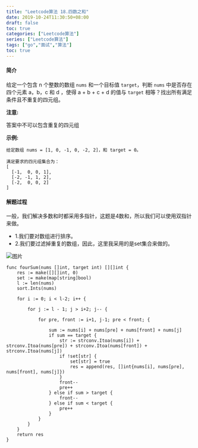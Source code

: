 ```yaml
---
title: "Leetcode算法 18.四数之和"
date: 2019-10-24T11:30:50+08:00
draft: false
toc: true
categories: ["Leetcode算法"]
series: ["Leetcode算法"]
tags: ["go","面试","算法"]
toc: true
---
```


#### 简介

给定一个包含 n 个整数的数组 `nums` 和一个目标值 `target`，判断 `nums` 中是否存在四个元素 a，b，c 和 d ，使得 a + b + c + d 的值与 `target` 相等？找出所有满足条件且不重复的四元组。

**注意:**

答案中不可以包含重复的四元组

**示例:**

``` golang 
给定数组 nums = [1, 0, -1, 0, -2, 2]，和 target = 0。

满足要求的四元组集合为：
[
  [-1,  0, 0, 1],
  [-2, -1, 1, 2],
  [-2,  0, 0, 2]
]

```


#### 解题过程

一般，我们解决多数和时都采用多指针，这题是4数和，所以我们可以使用双指针来做。

- 1.我们要对数组进行排序。
- 2.我们要过滤掉重复的数组，因此，这里我采用的是set集合来做的。

![图片](/images/blog/2019-10/sf_18_1.png)


``` golang
func fourSum(nums []int, target int) [][]int {
	res := make([][]int, 0)
	set := make(map[string]bool)
	l := len(nums)
	sort.Ints(nums)

	for i := 0; i < l-2; i++ {

		for j := l - 1; j > i+2; j-- {

			for pre, front := i+1, j-1; pre < front; {

				sum := nums[i] + nums[pre] + nums[front] + nums[j]
				if sum == target {
					str := strconv.Itoa(nums[i]) + strconv.Itoa(nums[pre]) + strconv.Itoa(nums[front]) + strconv.Itoa(nums[j])
					if !set[str] {
						set[str] = true
						res = append(res, []int{nums[i], nums[pre], nums[front], nums[j]})
					}
					front--
					pre++
				} else if sum > target {
					front--
				} else if sum < target {
					pre++
				}
			}
		}
	}
	return res
}

```